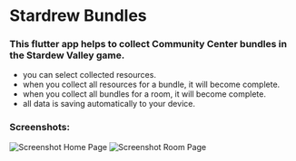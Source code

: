 # Stardrew Bundles

### This flutter app helps to collect Community Center bundles in the Stardew Valley game.

- you can select collected resources.
- when you collect all resources for a bundle, it will become complete.
- when you collect all bundles for a room, it will become complete.
- all data is saving automatically to your device.

### Screenshots:

![Screenshot Home Page](https://user-images.githubusercontent.com/74709638/109878704-4aa4c280-7c7d-11eb-88d7-daa94e53cab3.png) ![Screenshot Room Page](https://user-images.githubusercontent.com/74709638/109878604-2c3ec700-7c7d-11eb-8946-b97554c07133.png)
